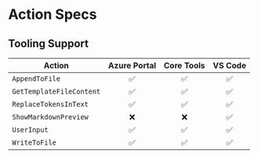 # Action Specs

## Tooling Support

| Action                   | Azure Portal         | Core Tools           | VS Code              |
| ------------------------ | :------------------: | :------------------: | :------------------: |
| `AppendToFile`           | :white_check_mark:   | :white_check_mark:   | :white_check_mark:   |
| `GetTemplateFileContent` | :white_check_mark:   | :white_check_mark:   | :white_check_mark:   |
| `ReplaceTokensInText`    | :white_check_mark:   | :white_check_mark:   | :white_check_mark:   |
| `ShowMarkdownPreview`    | :x:                  | :x:                  | :white_check_mark:   |
| `UserInput`              | :white_check_mark:   | :white_check_mark:   | :white_check_mark:   |
| `WriteToFile`            | :white_check_mark:   | :white_check_mark:   | :white_check_mark:   |
